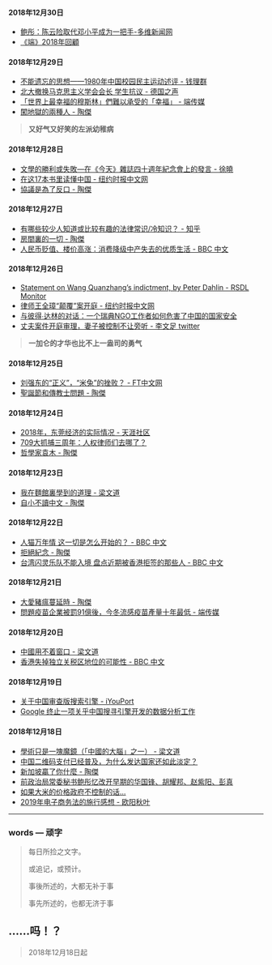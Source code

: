 #### 2018年12月30日

- [鲍彤：陈云险取代邓小平成为一把手-多维新闻网](https://ms64mb.github.io/words/20181230-1陈云险取代邓小平成为一把手)
- [《端》2018年回顧](https://ms64mb.github.io/words/20181230-2《端》2018年回顧)

#### 2018年12月29日

- [不能遗忘的思想——1980年中国校园民主运动述评 - 钱理群](https://ms64mb.github.io/words/20181229-1不能遗忘的思想)
- [北大撤换马克思主义学会会长 学生抗议 - 德国之声](https://ms64mb.github.io/words/20181229-2北大撤换马克思主义学会会长学生抗议)
- [「世界上最幸福的穆斯林」們難以承受的「幸福」 - 端传媒](https://ms64mb.github.io/words/20181229-3世界上最幸福的穆斯林)
- [闖地獄的兩種人 - 陶傑](https://ms64mb.github.io/words/20181229-4闖地獄的兩種人)
> **又好气又好笑的左派幼稚病**

#### 2018年12月28日

- [文學的勝利或失敗—在《今天》雜誌四十週年紀念會上的發言 - 徐曉](https://ms64mb.github.io/words/20181228-1文學的勝利或失敗)
- [在这17本书里读懂中国 - 纽约时报中文网](https://ms64mb.github.io/words/20181228-2在这17本书里读懂中国)
- [協議是為了反口 - 陶傑](https://ms64mb.github.io/words/20181228-3協議是為了反口)

#### 2018年12月27日

- [有哪些较少人知道或比较有趣的法律常识/冷知识？ - 知乎](https://ms64mb.github.io/words/20181227-1有哪些较少人知道或比较有趣的法律常识)
- [房間裏的一切 - 陶傑](https://ms64mb.github.io/words/20181227-2房间里的一切)
- [人民币贬值、楼价高涨：消费降级中产失去的优质生活 - BBC 中文](https://ms64mb.github.io/words/20181227-3消费降级)

#### 2018年12月26日

- [Statement on Wang Quanzhang’s indictment, by Peter Dahlin - RSDL Monitor](https://ms64mb.github.io/words/20181226-1王全璋)
- [律师王全璋“颠覆”案开庭 - 纽约时报中文网](https://ms64mb.github.io/words/20181226-2王全璋-纽约时报)
- [与彼得∙达林的对话：一个瑞典NGO工作者如何危害了中国的国家安全](https://ms64mb.github.io/words/20181226-3与彼得∙达林的对话)
- [丈夫案件开庭审理，妻子被控制不让旁听 - 李文足 twitter](https://ms64mb.github.io/words/20181226-4李文足)
> **一加仑的才华也比不上一盎司的勇气**

#### 2018年12月25日

- [刘强东的“正义”，“米兔”的挫败？ - FT中文网](https://ms64mb.github.io/words/20181225-1刘强东的正义)
- [聖誕節和傳教士問題 - 陶傑](https://ms64mb.github.io/words/20181225-2圣诞节和传教士)

#### 2018年12月24日

- [2018年，东莞经济的实际情况 - 天涯社区](https://ms64mb.github.io/words/20181224-1东莞经济的实际情况)
- [709大抓捕三周年：人权律师们去哪了？](https://ms64mb.github.io/words/20181224-2人权律师们去哪了)
- [哲學家袁木 - 陶傑](https://ms64mb.github.io/words/20181224-3哲學家袁木)

#### 2018年12月23日

- [我在麵館裏學到的道理 - 梁文道](https://ms64mb.github.io/words/20181223-1我在麵館裏學到的道理)
- [自小不讀中文 - 陶傑](https://ms64mb.github.io/words/20181223-2自小不讀中文)

#### 2018年12月22日

- [人猫万年情 这一切是怎么开始的？ - BBC 中文](https://ms64mb.github.io/words/20181222-1人猫万年情)
- [拒絕紀念 - 陶傑](https://ms64mb.github.io/words/20181222-2拒绝纪念)
- [台湾闪灵乐队不能入境 盘点近期被香港拒签的那些人 - BBC 中文](https://ms64mb.github.io/words/20181222-3香港拒入)


#### 2018年12月21日

- [大愛豬瘟蔓延時 - 陶傑](https://ms64mb.github.io/words/20181221-1大愛豬瘟蔓延時)
- [問題疫苗企業被罰91億後，今冬流感疫苗產量十年最低 - 端传媒](https://ms64mb.github.io/words/20181221-2今冬流感疫苗產量十年最低)

#### 2018年12月20日

- [中國用不着窗口 - 梁文道](https://ms64mb.github.io/words/20181220-1中國用不着窗口)
- [香港失掉独立关税区地位的可能性 - BBC 中文](https://ms64mb.github.io/words/20181220-2香港失掉独立关税区地位的可能性)

#### 2018年12月19日

- [关于中国审查版搜索引擎 - iYouPort](https://ms64mb.github.io/words/20181219-1中国版搜索引擎)
- [Google 终止一项关乎中国搜寻引擎开发的数据分析工作](https://ms64mb.github.io/words/20181219-2谷歌终止265)

#### 2018年12月18日

- [學術只是一塊魔鏡（「中國的大腦」之一） - 梁文道](https://ms64mb.github.io/words/20181218-1梁文道)
- [中国二维码支付已经普及，为什么发达国家还如此淡定？](https://ms64mb.github.io/words/20181218-2日本二维码支付)
- [新加坡贏了你什麼 - 陶傑](https://ms64mb.github.io/words/20181218-3陶杰)
- [前政治局常委秘书鲍彤忆改开早期的华国锋、胡耀邦、赵紫阳、彭真](https://ms64mb.github.io/words/20181218-4鲍彤说)
- [如果大米的价格政府不控制的话…](https://ms64mb.github.io/words/20181218-5大米)
- [2019年电子商务法的施行感想 - 欧阳秋叶](https://ms64mb.github.io/words/20181218-6电商法欧阳秋叶)

-----
### words — 顽字

> 每日所捡之文字。
> 
> 或追记，或预计。
> 
> 事後所述的，大都无补于事
> 
> 事先所述的，也都无济于事
> 
## ……吗！？
>
>
> 2018年12月18日起

